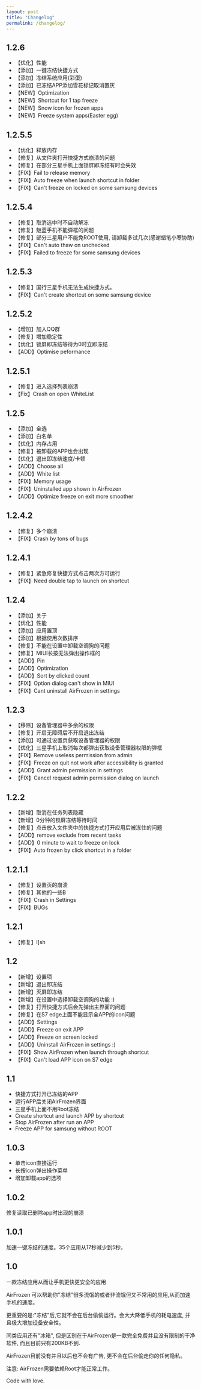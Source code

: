 ```yaml
---
layout: post
title: "Changelog"
permalink: /changelog/
---
```


## 1.2.6
- 【优化】性能
- 【添加】一键冻结快捷方式
- 【添加】冻结系统应用(彩蛋)
- 【添加】已冻结APP添加雪花标记取消置灰
- 【NEW】Optimization
- 【NEW】Shortcut for 1 tap freeze
- 【NEW】Snow icon for frozen apps
- 【NEW】Freeze system apps(Easter egg)

## 1.2.5.5
- 【优化】释放内存
- 【修复】从文件夹打开快捷方式崩溃的问题
- 【修复】在部分三星手机上面锁屏即冻结有时会失效
- 【FIX】Fail to release memory
- 【FIX】Auto freeze when launch shortcut in folder
- 【FIX】Can't freeze on locked on some samsung devices

## 1.2.5.4
- 【修复】取消选中时不自动解冻
- 【修复】魅蓝手机不能弹框的问题
- 【修复】部分三星用户不能免ROOT使用, 请卸载多试几次(感谢蜡笔小寒协助)
- 【FIX】Can't auto thaw on unchecked
- 【FIX】Failed to freeze for some samsung devices

## 1.2.5.3
- 【修复】国行三星手机无法生成快捷方式。
- 【FIX】Can't create shortcut on some samsung device

## 1.2.5.2
- 【增加】加入QQ群
- 【修复】增加稳定性
- 【优化】锁屏即冻结等待为0时立即冻结
- 【ADD】Optimise peformance

## 1.2.5.1

- 【修复】进入选择列表崩溃
- 【Fix】Crash on open WhiteList

## 1.2.5
- 【添加】全选
- 【添加】白名单
- 【优化】内存占用
- 【修复】被卸载的APP也会出现
- 【优化】退出即冻结速度/卡顿
- 【ADD】Choose all
- 【ADD】White list
- 【FIX】Memory usage
- 【FIX】Uninstalled app shown in AirFrozen
- 【ADD】Optimize freeze on exit more smoother

## 1.2.4.2
- 【修复】多个崩溃
- 【FIX】Crash by tons of bugs

## 1.2.4.1
- 【修复】紧急修复快捷方式点击两次方可运行
- 【FIX】Need double tap to launch on shortcut

## 1.2.4
- 【添加】关于
- 【优化】性能
- 【添加】应用置顶
- 【添加】根据使用次数排序
- 【修复】不能在设置中卸载空调狗的问题
- 【修复】MIUI长按无法弹出操作框的
- 【ADD】Pin
- 【ADD】Optimization
- 【ADD】Sort by clicked count
- 【FIX】Option dialog can't show in MIUI
- 【FIX】Cant uninstall AirFrozen in settings

## 1.2.3

- 【移除】设备管理器中多余的权限
- 【修复】开启无障碍后不开启退出冻结
- 【添加】可通过设置页获取设备管理器的权限
- 【优化】三星手机上取消每次都弹出获取设备管理器权限的弹框
- 【FIX】Remove useless permission from admin
- 【FIX】Freeze on quit not work after accessibility is granted
- 【ADD】Grant admin permission in settings
- 【FIX】Cancel request admin permission dialog on launch

## 1.2.2
- 【新增】取消在任务列表隐藏
- 【新增】0分钟的锁屏冻结等待时间
- 【修复】点击放入文件夹中的快捷方式打开应用后被冻住的问题
- 【ADD】remove exclude from recent tasks
- 【ADD】0 minute to wait to freeze on lock
- 【FIX】Auto frozen by click shortcut in a folder

## 1.2.1.1

- 【修复】设置页的崩溃
- 【修复】其他的一些B
- 【FIX】Crash in Settings
- 【FIX】BUGs

## 1.2.1

- 【修复】I]sh

## 1.2
- 【新增】设置项
- 【新增】退出即冻结
- 【新增】灭屏即冻结
- 【新增】在设置中选择卸载空调狗的功能 :)
- 【修复】打开快捷方式后会先弹出主界面的问题
- 【修复】在S7 edge上面不能显示全APP的icon问题
- 【ADD】Settings
- 【ADD】Freeze on exit APP
- 【ADD】Freeze on screen locked
- 【ADD】Uninstall AirFrozen in settings :)
- 【FIX】Show AirFrozen when launch through shortcut
- 【FIX】Can't load APP icon on S7 edge

## 1.1

- 快捷方式打开已冻结的APP
- 运行APP后关闭AirFrozen界面
- 三星手机上面不用Root冻结
- Create shortcut and launch APP by shortcut
- Stop AirFrozen after run an APP
- Freeze APP for samsung without ROOT

## 1.0.3

- 单击icon直接运行
- 长按icon弹出操作菜单
- 增加卸载app的选项

## 1.0.2
修复读取已删除app时出现的崩溃

## 1.0.1
加速一键冻结的速度。35个应用从17秒减少到5秒。

## 1.0

一款冻结应用从而让手机更快更安全的应用

AirFrozen 可以帮助你"冻结"很多流氓的或者非流氓但又不常用的应用,从而加速手机的速度。

更重要的是:"冻结"后,它就不会在后台偷偷运行。会大大降低手机的耗电速度, 并且极大增加设备安全性。

同类应用还有"冰箱", 但是区别在于AirFrozen是一款完全免费并且没有限制的干净软件, 而且目前只有200KB不到.

AirFrozen目前没有并且以后也不会有广告, 更不会在后台偷走你的任何隐私。

注意: AirFrozen需要依赖Root才能正常工作。

Code with love.

